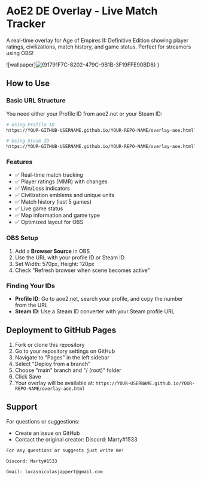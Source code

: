 # AoE2 DE Overlay - Live Match Tracker

A real-time overlay for Age of Empires II: Definitive Edition showing player ratings, civilizations, match history, and game status. Perfect for streamers using OBS!

![wallpaper]![{91791F7C-8202-479C-9B1B-3F19FFE90BD6}](https://github.com/user-attachments/assets/e1e9bb26-c49e-46e1-bc8b-5e7b948c0380)
)

## How to Use

### Basic URL Structure

You need either your Profile ID from aoe2.net or your Steam ID:

```bash
# Using Profile ID
https://YOUR-GITHUB-USERNAME.github.io/YOUR-REPO-NAME/overlay-aoe.html?profileid=945834

# Using Steam ID
https://YOUR-GITHUB-USERNAME.github.io/YOUR-REPO-NAME/overlay-aoe.html?steamid=76561199094237242
```

### Features

-   ✅ Real-time match tracking
-   ✅ Player ratings (MMR) with changes
-   ✅ Win/Loss indicators
-   ✅ Civilization emblems and unique units
-   ✅ Match history (last 5 games)
-   ✅ Live game status
-   ✅ Map information and game type
-   ✅ Optimized layout for OBS

### OBS Setup

1. Add a **Browser Source** in OBS
2. Use the URL with your profile ID or Steam ID
3. Set Width: 570px, Height: 120px
4. Check "Refresh browser when scene becomes active"

### Finding Your IDs

-   **Profile ID**: Go to aoe2.net, search your profile, and copy the number from the URL
-   **Steam ID**: Use a Steam ID converter with your Steam profile URL

## Deployment to GitHub Pages

1. Fork or clone this repository
2. Go to your repository settings on GitHub
3. Navigate to "Pages" in the left sidebar
4. Select "Deploy from a branch"
5. Choose "main" branch and "/ (root)" folder
6. Click Save
7. Your overlay will be available at: `https://YOUR-USERNAME.github.io/YOUR-REPO-NAME/overlay-aoe.html`

## Support

For questions or suggestions:

-   Create an issue on GitHub
-   Contact the original creator: Discord: Marty#1533

```bash
For any questions or suggests just write me!

Discord: Marty#1533

Gmail: lucasnicolasjappert@gmail.com
```
